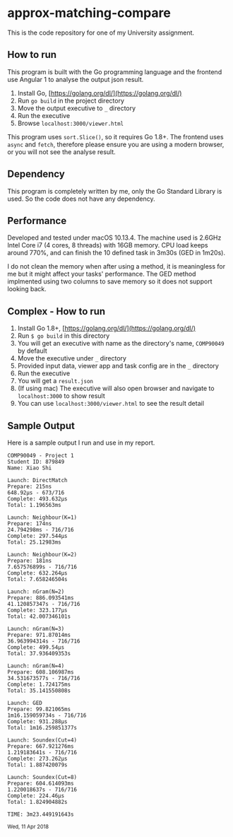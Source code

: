# approx-matching-compare

This is the code repository for one of my University assignment. 

## How to run
This program is built with the Go programming language and the frontend use Angular 1 to analyse the output json result.

1. Install Go, [https://golang.org/dl/](https://golang.org/dl/)
2. Run `go build` in the project directory
3. Move the output executive to `_` directory
4. Run the executive
5. Browse `localhost:3000/viewer.html`

This program uses `sort.Slice()`, so it requires Go 1.8+. The frontend uses `async` and `fetch`, therefore please ensure you are using a modern browser, or you will not see the analyse result.

## Dependency

This program is completely written by me, only the Go Standard Library is used. So the code does not have any dependency.

## Performance

Developed and tested under macOS 10.13.4. The machine used is 2.6GHz Intel Core i7 (4 cores, 8 threads) with 16GB memory. CPU load keeps around 770%, and can finish the 10 defined task in 3m30s (GED in 1m20s).

I do not clean the memory when after using a method, it is meaningless for me but it might affect your tasks' performance. The GED method implmented using two columns to save memory so it does not support looking back.

## Complex - How to run

1. Install Go 1.8+, [https://golang.org/dl/](https://golang.org/dl/)
2. Run `$ go build` in this directory
3. You will get an executive with name as the directory's name, `COMP90049` by default
4. Move the executive under `_` directory
5. Provided input data, viewer app and task config are in the `_` directory
6. Run the executive
7. You will get a `result.json`
8. (If using mac) The executive will also open browser and navigate to `localhost:3000` to show result
9. You can use `localhost:3000/viewer.html` to see the result detail

## Sample Output

Here is a sample output I run and use in my report.

```
COMP90049 - Project 1
Student ID: 879849
Name: Xiao Shi

Launch: DirectMatch
Prepare: 215ns
648.92µs - 673/716
Complete: 493.632µs
Total: 1.196563ms

Launch: Neighbour(K=1)
Prepare: 174ns
24.794298ms - 716/716
Complete: 297.544µs
Total: 25.12983ms

Launch: Neighbour(K=2)
Prepare: 181ns
7.657576899s - 716/716
Complete: 632.264µs
Total: 7.658246504s

Launch: nGram(N=2)
Prepare: 886.093541ms
41.120857347s - 716/716
Complete: 323.177µs
Total: 42.007346101s

Launch: nGram(N=3)
Prepare: 971.87014ms
36.963994314s - 716/716
Complete: 499.54µs
Total: 37.936409353s

Launch: nGram(N=4)
Prepare: 608.106987ms
34.531673577s - 716/716
Complete: 1.724175ms
Total: 35.141550808s

Launch: GED
Prepare: 99.821065ms
1m16.159059734s - 716/716
Complete: 931.288µs
Total: 1m16.259851377s

Launch: Soundex(Cut=4)
Prepare: 667.921276ms
1.219183641s - 716/716
Complete: 273.262µs
Total: 1.887420079s

Launch: Soundex(Cut=8)
Prepare: 604.614093ms
1.220018637s - 716/716
Complete: 224.46µs
Total: 1.824904882s

TIME: 3m23.449191643s
```

<sup>Wed, 11 Apr 2018</sup>
